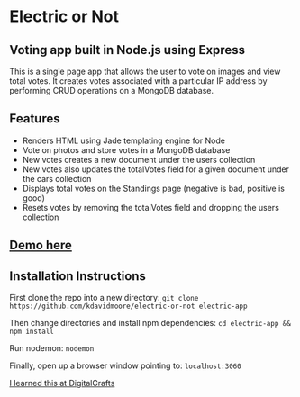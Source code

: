 # Electric or Not

## Voting app built in Node.js using Express

This is a single page app that allows the user to vote on images and view total votes. It creates votes associated with a particular IP address by performing CRUD operations on a MongoDB database.

## Features
* Renders HTML using Jade templating engine for Node
* Vote on photos and store votes in a MongoDB database
* New votes creates a new document under the users collection
* New votes also updates the totalVotes field for a given document under the cars collection
* Displays total votes on the Standings page (negative is bad, positive is good)
* Resets votes by removing the totalVotes field and dropping the users collection

## [Demo here](http://kdavidmoore.com:3060)

## Installation Instructions
First clone the repo into a new directory:
`git clone https://github.com/kdavidmoore/electric-or-not electric-app`

Then change directories and install npm dependencies:
`cd electric-app && npm install`

Run nodemon:
`nodemon`

Finally, open up a browser window pointing to:
`localhost:3060`

[I learned this at DigitalCrafts](https://digitalcrafts.com)
